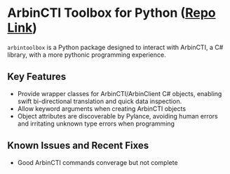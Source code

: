 # ArbinCTI Toolbox for Python ([Repo Link](https://github.com/shoufang-w-arbin/Arbin-Toolbox-Python))
`arbintoolbox` is a Python package designed to interact with ArbinCTI, a C# library, with a more pythonic programming experience. 

## Key Features
- Provide wrapper classes for ArbinCTI/ArbinClient C# objects, enabling swift bi-directional translation and quick data inspection.
- Allow keyword arguments when creating ArbinCTI objects
- Object attributes are discoverable by Pylance, avoiding human errors and irritating unknown type errors when programming

## Known Issues and Recent Fixes
- Good ArbinCTI commands converage but not complete

